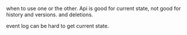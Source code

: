 when to use one or the other. Api is good for current state, not good for history and versions. and deletions.

event log can be hard to get current state.